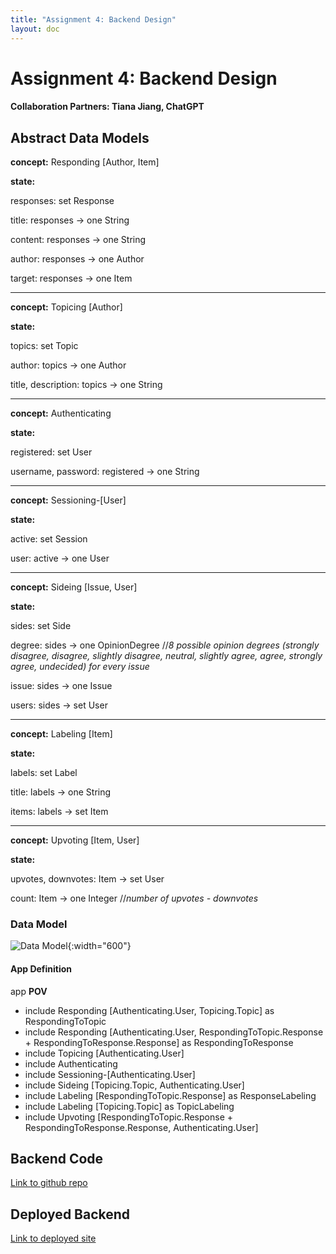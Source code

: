 ```yaml
---
title: "Assignment 4: Backend Design"
layout: doc
---
```


# Assignment 4: Backend Design
#### Collaboration Partners: Tiana Jiang, ChatGPT
## Abstract Data Models
**concept:** Responding [Author, Item]

<!-- **purpose:** share opinions on text, which allows for discussions and learning of different perspectives

**principle:** after a piece of text is posted, an opinion on the piece of text can be written and shared -->

**state:**

responses: set Response

title: responses -> one String

content: responses -> one String

author: responses -> one Author

target: responses -> one Item
<!-- 
**actions:**

```
createResponse(content: String, user: User, target: Target, out response: Response)
    make a new Response that corresponds to the title, text, the user who wrote the Response,
    the issue the response is for, and the side of the issue the response is arguing for.
    The default vote amount is 0.

deleteResponse(user: User, response: Resonse)
    delete the specified response made by the User. The user must have been the author of response before this.
``` -->

---

**concept:** Topicing [Author]

**state:**

topics: set Topic

author: topics -> one Author

title, description: topics -> one String

---

**concept:** Authenticating

**state:**

registered: set User

username, password: registered -> one String

---

**concept:** Sessioning-[User]

**state:**

active: set Session

user: active -> one User

---

**concept:** Sideing [Issue, User]

**state:**

sides: set Side

degree: sides -> one OpinionDegree //*8 possible opinion degrees (strongly disagree, disagree, slightly disagree, neutral, slightly agree, agree, strongly agree, undecided) for every issue*

issue: sides -> one Issue

users: sides -> set User

---

**concept:** Labeling [Item]

**state:**

labels: set Label

title: labels -> one String

items: labels -> set Item

---

**concept:** Upvoting [Item, User]

**state:**

upvotes, downvotes: Item -> set User

count: Item -> one Integer //*number of upvotes - downvotes*

### Data Model

![Data Model](./datamodel.png){:width="600"}

#### App Definition
app  **POV**
- include Responding [Authenticating.User, Topicing.Topic] as RespondingToTopic
- include Responding [Authenticating.User, RespondingToTopic.Response + RespondingToResponse.Response] as RespondingToResponse
- include Topicing [Authenticating.User]
- include Authenticating
- include Sessioning-[Authenticating.User]
- include Sideing [Topicing.Topic, Authenticating.User]
- include Labeling [RespondingToTopic.Response] as ResponseLabeling
- include Labeling [Topicing.Topic] as TopicLabeling
- include Upvoting [RespondingToTopic.Response + RespondingToResponse.Response, Authenticating.User]
<!-- - include Upvoting [Topicing.Topic, Authenticating.User] as TopicUpvoting -->

## Backend Code

[Link to github repo](https://github.com/jenkiim/6104-backend)

## Deployed Backend

[Link to deployed site](https://pov-mmo9bd0r3-jenkiims-projects.vercel.app)

<!-- 
- whether to have undecided separately on sideing concept
- sideing concept -> 8 sides for each topic -> strongly disagree, disagree, slightly disagree, neutral, slightly agree, agree, strongly agree, undecided
    - including undecided


- response to topic
- response to response (two separate instances?)
- upvoting topics?
- responses have targets, not responsesToResponses
- description for topics? editing for topics? deleting for topics?

- can only create tag when adding it to post? or just create tag?

- data model diagram
    - can i reuse item for the target in responding concept and in upvotiing concept![alt text](<Note Oct 2, 2024.png>) -->